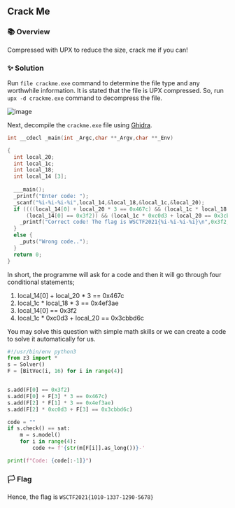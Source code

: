 ## Crack Me

### 📚 Overview

Compressed with UPX to reduce the size, crack me if you can!

### ✨ Solution

Run `file crackme.exe` command to determine the file type and any worthwhile information.
It is stated that the file is UPX compressed. So, run `upx -d crackme.exe` command to decompress the file.

![image](https://github.com/rydzze/CTF_Write-up/assets/86187059/a1a18332-add2-48b1-b3d5-bf21d512f31a)

Next, decompile the `crackme.exe` file using [Ghidra](https://ghidra-sre.org/).

```c
int __cdecl _main(int _Argc,char **_Argv,char **_Env)

{
  int local_20;
  int local_1c;
  int local_18;
  int local_14 [3];
  
  ___main();
  _printf("Enter code: ");
  _scanf("%i-%i-%i-%i",local_14,&local_18,&local_1c,&local_20);
  if ((((local_14[0] + local_20 * 3 == 0x467c) && (local_1c * local_18 * 3 == 0x4ef3ae)) &&
      (local_14[0] == 0x3f2)) && (local_1c * 0xc0d3 + local_20 == 0x3cbbd6c)) {
    _printf("Correct code! The flag is WSCTF2021{%i-%i-%i-%i}\n",0x3f2,local_18,local_1c,local_20);
  }
  else {
    _puts("Wrong code..");
  }
  return 0;
}
```

In short, the programme will ask for a code and then it will go through four conditional statements;
1. local_14[0] + local_20 * 3 == 0x467c
2. local_1c * local_18 * 3 == 0x4ef3ae
3. local_14[0] == 0x3f2
4. local_1c * 0xc0d3 + local_20 == 0x3cbbd6c

You may solve this question with simple math skills or we can create a code to solve it automatically for us.

```python
#!/usr/bin/env python3
from z3 import *
s = Solver()
F = [BitVec(i, 16) for i in range(4)]


s.add(F[0] == 0x3f2)
s.add(F[0] + F[3] * 3 == 0x467c)
s.add(F[2] * F[1] * 3 == 0x4ef3ae)
s.add(F[2] * 0xc0d3 + F[3] == 0x3cbbd6c)

code = ""
if s.check() == sat:
    m = s.model()
    for i in range(4):
        code += f'{str(m[F[i]].as_long())}-'

print(f"Code: {code[:-1]}")
```

### 🏳️ Flag

Hence, the flag is `WSCTF2021{1010-1337-1290-5678}`
